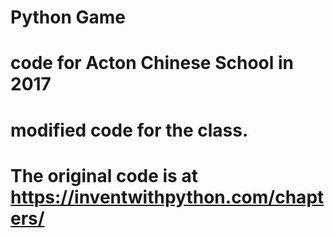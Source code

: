 # Python Game

# code for Acton Chinese School in 2017

# modified code for the class. 

# The original code is at https://inventwithpython.com/chapters/